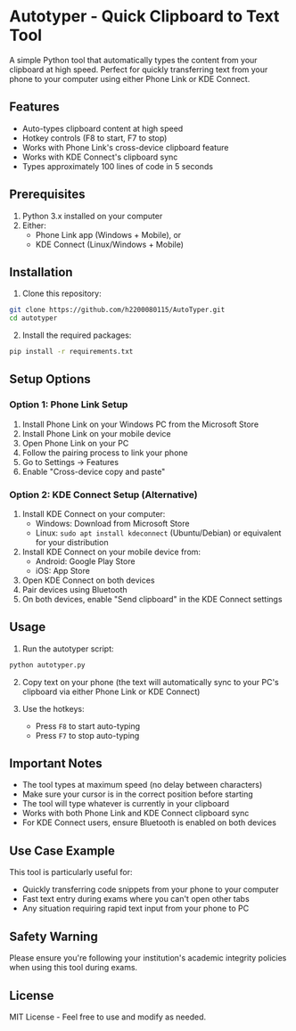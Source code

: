 # Autotyper - Quick Clipboard to Text Tool

A simple Python tool that automatically types the content from your clipboard at high speed. Perfect for quickly transferring text from your phone to your computer using either Phone Link or KDE Connect.

## Features
- Auto-types clipboard content at high speed
- Hotkey controls (F8 to start, F7 to stop)
- Works with Phone Link's cross-device clipboard feature
- Works with KDE Connect's clipboard sync
- Types approximately 100 lines of code in 5 seconds

## Prerequisites
1. Python 3.x installed on your computer
2. Either:
   - Phone Link app (Windows + Mobile), or
   - KDE Connect (Linux/Windows + Mobile)

## Installation

1. Clone this repository:
```bash
git clone https://github.com/h2200080115/AutoTyper.git
cd autotyper
```

2. Install the required packages:
```bash
pip install -r requirements.txt
```

## Setup Options

### Option 1: Phone Link Setup
1. Install Phone Link on your Windows PC from the Microsoft Store
2. Install Phone Link on your mobile device
3. Open Phone Link on your PC
4. Follow the pairing process to link your phone
5. Go to Settings -> Features
6. Enable "Cross-device copy and paste"

### Option 2: KDE Connect Setup (Alternative)
1. Install KDE Connect on your computer:
   - Windows: Download from Microsoft Store
   - Linux: `sudo apt install kdeconnect` (Ubuntu/Debian) or equivalent for your distribution
2. Install KDE Connect on your mobile device from:
   - Android: Google Play Store
   - iOS: App Store
3. Open KDE Connect on both devices
4. Pair devices using Bluetooth
5. On both devices, enable "Send clipboard" in the KDE Connect settings

## Usage

1. Run the autotyper script:
```bash
python autotyper.py
```

2. Copy text on your phone (the text will automatically sync to your PC's clipboard via either Phone Link or KDE Connect)

3. Use the hotkeys:
   - Press `F8` to start auto-typing
   - Press `F7` to stop auto-typing

## Important Notes
- The tool types at maximum speed (no delay between characters)
- Make sure your cursor is in the correct position before starting
- The tool will type whatever is currently in your clipboard
- Works with both Phone Link and KDE Connect clipboard sync
- For KDE Connect users, ensure Bluetooth is enabled on both devices

## Use Case Example
This tool is particularly useful for:
- Quickly transferring code snippets from your phone to your computer
- Fast text entry during exams where you can't open other tabs
- Any situation requiring rapid text input from your phone to PC

## Safety Warning
Please ensure you're following your institution's academic integrity policies when using this tool during exams.

## License
MIT License - Feel free to use and modify as needed. 